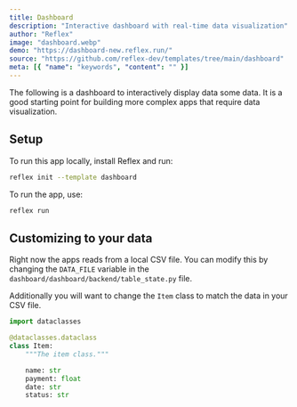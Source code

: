 ```yaml
---
title: Dashboard
description: "Interactive dashboard with real-time data visualization"
author: "Reflex"
image: "dashboard.webp"
demo: "https://dashboard-new.reflex.run/"
source: "https://github.com/reflex-dev/templates/tree/main/dashboard"
meta: [{ "name": "keywords", "content": "" }]
---
```


The following is a dashboard to interactively display data some data. It is a good starting point for building more complex apps that require data visualization.

## Setup

To run this app locally, install Reflex and run:

```bash
reflex init --template dashboard
```

To run the app, use:

```bash
reflex run
```

## Customizing to your data

Right now the apps reads from a local CSV file. You can modify this by changing the `DATA_FILE` variable in the `dashboard/dashboard/backend/table_state.py` file.

Additionally you will want to change the `Item` class to match the data in your CSV file.

```python
import dataclasses

@dataclasses.dataclass
class Item:
    """The item class."""

    name: str
    payment: float
    date: str
    status: str
```
